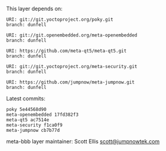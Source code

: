 This layer depends on:

    URI: git://git.yoctoproject.org/poky.git
    branch: dunfell

    URI: git://git.openembedded.org/meta-openembedded
    branch: dunfell

    URI: https://github.com/meta-qt5/meta-qt5.git
    branch: dunfell

    URI: git://git.yoctoproject.org/meta-security.git
    branch: dunfell

    URI: https://github.com/jumpnow/meta-jumpnow.git
    branch: dunfell


Latest commits:

    poky 5e44568d90
    meta-openembedded 17fd382f3
    meta-qt5 ac7514e
    meta-security f1ca0f9
    meta-jumpnow cb7b77d


meta-bbb layer maintainer: Scott Ellis <scott@jumpnowtek.com>
